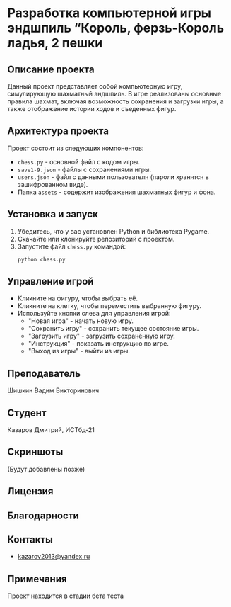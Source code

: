 # Разработка компьютерной игры эндшпиль “Король, ферзь-Король ладья, 2 пешки

## Описание проекта
Данный проект представляет собой компьютерную игру, симулирующую шахматный эндшпиль. В игре реализованы основные правила шахмат, включая возможность сохранения и загрузки игры, а также отображение истории ходов и съеденных фигур.

## Архитектура проекта
Проект состоит из следующих компонентов:
- `chess.py` - основной файл с кодом игры.
- `save1-9.json` - файлы с сохранениями игры.
- `users.json` - файл с данными пользователя (пароли хранятся в зашифрованном виде).
- Папка `assets` - содержит изображения шахматных фигур и фона.

## Установка и запуск
1. Убедитесь, что у вас установлен Python и библиотека Pygame.
2. Скачайте или клонируйте репозиторий с проектом.
3. Запустите файл `chess.py` командой:
   ```bash
   python chess.py
   ```

## Управление игрой
- Кликните на фигуру, чтобы выбрать её.
- Кликните на клетку, чтобы переместить выбранную фигуру.
- Используйте кнопки слева для управления игрой:
  - "Новая игра" - начать новую игру.
  - "Сохранить игру" - сохранить текущее состояние игры.
  - "Загрузить игру" - загрузить сохранённую игру.
  - "Инструкция" - показать инструкцию по игре.
  - "Выход из игры" - выйти из игры.

## Преподаватель
Шишкин Вадим Викторинович

## Студент
Казаров Дмитрий, ИСТбд-21

## Скриншоты
(Будут добавлены позже)

## Лицензия

## Благодарности

## Контакты
- kazarov2013@yandex.ru

## Примечания
Проект находится в стадии бета теста

